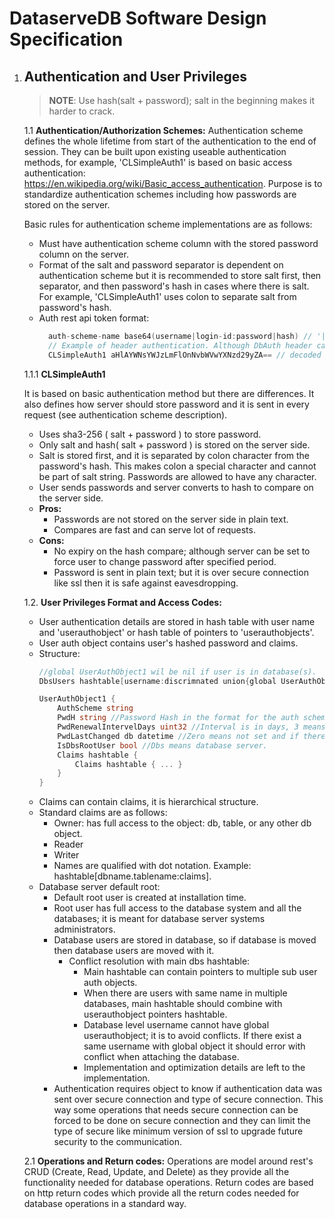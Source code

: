 # DataserveDB Software Design Specification

1. ## Authentication and User Privileges
    > **NOTE**: Use hash(salt + password); salt in the beginning makes it harder to crack.

    1.1 **Authentication/Authorization Schemes:**
    Authentication scheme defines the whole lifetime from start of the authentication to the end of session. They can be built upon existing useable authentication methods, for example, 'CLSimpleAuth1' is based on basic access authentication: https://en.wikipedia.org/wiki/Basic_access_authentication.
    Purpose is to standardize authentication schemes including how passwords are stored on the server.
    
    Basic rules for authentication scheme implementations are as follows:
    * Must have authentication scheme column with the stored password column on the server.
    * Format of the salt and password separator is dependent on authentication scheme but it is recommended to store salt first, then separator, and then password's hash in cases where there is salt. For example, 'CLSimpleAuth1' uses colon to separate salt from password's hash. 
    * Auth rest api token format:
        ```go
          auth-scheme-name base64(username|login-id:password|hash) // '|' means or.
          // Example of header authentication. Although DbAuth header can also be used to initiate authentication.      
          CLSimpleAuth1 aHlAYWNsYWJzLmFlOnNvbWVwYXNzd29yZA== // decoded base64: hy@aclabs.ae:somepassword
        ```
        
    1.1.1 **CLSimpleAuth1**
    
    It is based on basic authentication method but there are differences. It also defines how server should store password and it is sent in every request (see authentication scheme description).
    * Uses sha3-256 ( salt + password ) to store password.
    * Only salt and hash( salt + password ) is stored on the server side.
    * Salt is stored first, and it is separated by colon character from the password's hash. This makes colon a special character and cannot be part of salt string. Passwords are allowed to have any character.
    * User sends passwords and server converts to hash to compare on the server side.
    * **Pros:**
        * Passwords are not stored on the server side in plain text.
        * Compares are fast and can serve lot of requests.
    * **Cons:**
        * No expiry on the hash compare; although server can be set to force user to change password after specified period.
        * Password is sent in plain text; but it is over secure connection like ssl then it is safe against eavesdropping.
      
    1.2. **User Privileges Format and Access Codes:**
      * User authentication details are stored in hash table with user name and 'userauthobject' or hash table of pointers to 'userauthobjects'.
      * User auth object contains user's hashed password and claims.
      * Structure:
        ```go
        //global UserAuthObject1 wil be nil if user is in database(s).
        DbsUsers hashtable[username:discrimnated union{global UserAuthObject1 or database level access hashtable[dbname:UserAuthObject1]}]
        
        UserAuthObject1 {
            AuthScheme string
            PwdH string //Password Hash in the format for the auth scheme.
            PwdRenewalIntervelDays uint32 //Interval is in days, 3 means after every 3 days; 0 means disabled.
            PwdLastChanged db datetime //Zero means not set and if there is renewal interval then user will be asked change password at first login.
            IsDbsRootUser bool //Dbs means database server.
            Claims hashtable {
                Claims hashtable { ... }
            }
        }
        ```
      * Claims can contain claims, it is hierarchical structure.
      * Standard claims are as follows:
        * Owner: has full access to the object: db, table, or any other db object.
        * Reader
        * Writer
        * Names are qualified with dot notation. Example: hashtable[dbname.tablename:claims].
      * Database server default root:
        * Default root user is created at installation time.
        * Root user has full access to the database system and all the databases; it is meant for database server systems administrators.
        * Database users are stored in database, so if database is moved then database users are moved with it.
            * Conflict resolution with main dbs hashtable:
                * Main hashtable can contain pointers to multiple sub user auth objects.
                * When there are users with same name in multiple databases, main hashtable should combine with userauthobject pointers hashtable.
                * Database level username cannot have global userauthobject; it is to avoid conflicts. If there exist a same username with global object it should error with conflict when attaching the database.
                * Implementation and optimization details are left to the implementation.
        * Authentication requires object to know if authentication data was sent over secure connection and type of secure connection. This way some operations that needs secure connection can be forced to be done on secure connection and they can limit the type of secure like minimum version of ssl to upgrade future security to the communication.
        
    2.1 **Operations and Return codes:**
      Operations are model around rest's CRUD (Create, Read, Update, and Delete) as they provide all the functionality needed for database operations.
      Return codes are based on http return codes which provide all the return codes needed for database operations in a standard way.
      